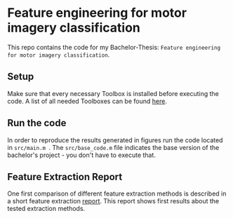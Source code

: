 # Feature engineering for motor imagery classification
This repo contains the code for my Bachelor-Thesis: `Feature engineering for motor imagery classification`.

## Setup
Make sure that every necessary Toolbox is installed before executing the code. A list of all needed Toolboxes can be found [here](https://github.com/phil3pi/feature-engineering-for-motor-imagery-classification/tree/main/docs/used-toolboxes.md).

## Run the code
In order to reproduce the results generated in figures run the code located in `src/main.m `. The `src/base_code.m` file indicates the base version of the bachelor's project - you don't have to execute that.

## Feature Extraction Report
One first comparison of different feature extraction methods is described in a short feature extraction [report](https://github.com/phil3pi/feature-engineering-for-motor-imagery-classification/tree/main/docs/feature-extraction-report/feature_extraction_report.pdf). This report shows first results about the tested extraction methods.
